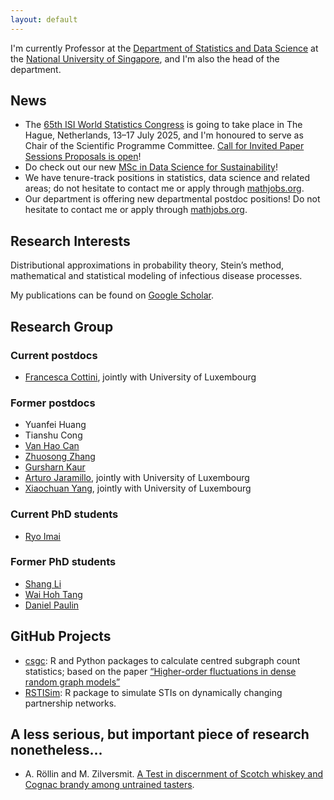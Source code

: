 ```yaml
---
layout: default
---
```


I'm currently Professor at the [Department of Statistics and Data Science](https://www.stat.nus.edu.sg) at the [National University of Singapore](https://www.nus.edu.sg), and I'm also the head of the department. 

## News

* The [65th ISI World Statistics Congress](https://www.isi-next.org/conferences/wsc2025/) is going to take place in The Hague, Netherlands, 13–17 July 2025, and I'm honoured to serve as Chair of the Scientific Programme Committee. [Call for Invited Paper Sessions Proposals is open](https://www.isi-next.org/conferences/wsc2025/ipsproposals_2025/)!
* Do check out our new [MSc in Data Science for Sustainability](https://www.stat.nus.edu.sg/prospective-students/graduate-programme/msc-in-data-science-for-sustainability/)!
* We have tenure-track positions in statistics, data science and related areas; do not hesitate to contact me or apply through [mathjobs.org](https://www.mathjobs.org/jobs/jobs/22533).
* Our department is offering new departmental postdoc positions! Do not hesitate to contact me or apply through [mathjobs.org](https://www.mathjobs.org/jobs/jobs/24017).


## Research Interests
Distributional approximations in probability theory, Stein’s method, mathematical and statistical modeling of infectious disease processes.

My publications can be found on [Google Scholar](https://scholar.google.com.sg/citations?user=0GNeK6IAAAAJ).

## Research Group

### Current postdocs
* [Francesca Cottini](https://sites.google.com/view/francescacottini/home-page), jointly with University of Luxembourg

### Former postdocs

* Yuanfei Huang
* Tianshu Cong
* [Van Hao Can](https://sites.google.com/site/vanhaocan/home)
* [Zhuosong Zhang](https://icm.sustech.edu.cn/people/ZhuosongZHANG?lang=en-us)
* [Gursharn Kaur](https://sites.google.com/view/gursharn/home)
* [Arturo Jaramillo](https://www.cimat.mx/~jagil/app/dist/Arturo_Jaramillo_Gil_English.html), jointly with University of Luxembourg
* [Xiaochuan Yang](http://xiaochuanyang.com), jointly with University of Luxembourg

### Current PhD students

* [Ryo Imai](https://sites.google.com/view/rimaistat)

### Former PhD students

* [Shang Li](https://www.linkedin.com/in/shang-li-statnus/)
* [Wai Hoh Tang](https://www.linkedin.com/in/wai-hoh-tang)
* [Daniel Paulin](https://sites.google.com/site/paulindani/)

## GitHub Projects

* [csgc](https://github.com/lishang-stats/csgc): R and Python packages to calculate centred subgraph count statistics; based on the paper
[“Higher-order fluctuations in dense random graph models”](https://projecteuclid.org/journals/electronic-journal-of-probability/volume-26/issue-none/Higher-order-fluctuations-in-dense-random-graph-models/10.1214/21-EJP708.full)
* [RSTISim](https://github.com/aroellin/rstisim): R package to simulate STIs on dynamically changing partnership networks.

## A less serious, but important piece of research nonetheless...

* A. Röllin and M. Zilversmit. [A Test in discernment of Scotch whiskey and Cognac brandy among untrained tasters](/doc/whiskycognac.pdf). 
